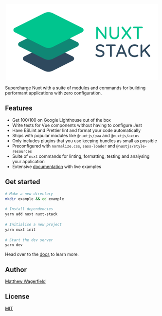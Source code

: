 <p align="center"><img width="500" src="assets/banner.png"/></p>

Supercharge Nuxt with a suite of modules and commands for building performant applications with zero configuration.

## Features

- Get 100/100 on Google Lighthouse out of the box
- Write tests for Vue components without having to configure Jest
- Have ESLint and Prettier lint and format your code automatically
- Ships with popular modules like `@nuxtjs/pwa` and `@nuxtjs/axios`
- Only includes plugins that you use keeping bundles as small as possible
- Preconfigured with `normalize.css`, `sass-loader` and `@nuxtjs/style-resources`
- Suite of `nuxt` commands for linting, formatting, testing and analysing your application
- Extensive [documentation](https://nuxtstack.org) with live examples

## Get started

```bash
# Make a new directory
mkdir example && cd example

# Install dependencies
yarn add nuxt nuxt-stack

# Initialise a new project
yarn nuxt init

# Start the dev server
yarn dev
```

Head over to the [docs](https://nuxtstack.org) to learn more.

## Author

[Matthew Wagerfield](https://github.com/wagerfield)

## License

[MIT](https://github.com/wagerfield/nuxt-stack/blob/master/license)
